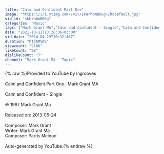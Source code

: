 ```yaml
---
title: "Calm and Confident Part One"
image: "https:\/\/i.ytimg.com\/vi\/skHrhbmBR6g\/hqdefault.jpg"
vid_id: "skHrhbmBR6g"
categories: "Music"
tags: ["Mark Grant MA","Calm and Confident - Single","Calm and Confident Part One"]
date: "2021-10-11T13:28:36+03:00"
vid_date: "2014-04-29T10:32:46Z"
duration: "PT26M50S"
viewcount: "9186"
likeCount: "98"
dislikeCount: "7"
channel: "Mark Grant MA - Topic"
---
```

{% raw %}Provided to YouTube by Ingrooves<br /><br />Calm and Confident Part One · Mark Grant MA<br /><br />Calm and Confident - Single<br /><br />℗ 1997 Mark Grant Ma<br /><br />Released on: 2013-05-24<br /><br />Composer: Mark Grant<br />Writer: Mark Grant Ma<br />Composer: Parris Mcleod<br /><br />Auto-generated by YouTube.{% endraw %}
